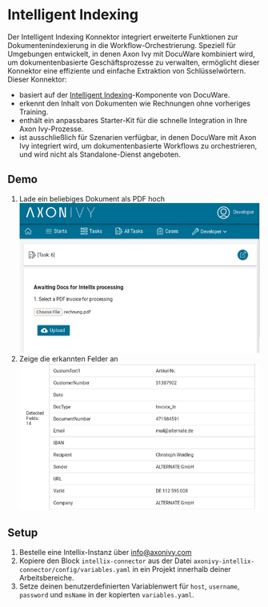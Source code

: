 # Intelligent Indexing

Der Intelligent Indexing Konnektor integriert erweiterte Funktionen zur Dokumentenindexierung in die Workflow-Orchestrierung. Speziell für Umgebungen entwickelt, in denen Axon Ivy mit DocuWare kombiniert wird, um dokumentenbasierte Geschäftsprozesse zu verwalten, ermöglicht dieser Konnektor eine effiziente und einfache Extraktion von Schlüsselwörtern. Dieser Konnektor:


- basiert auf der [Intelligent Indexing](https://start.docuware.com/docuware-intelligent-indexing)-Komponente von DocuWare.
- erkennt den Inhalt von Dokumenten wie Rechnungen ohne vorheriges Training.
- enthält ein anpassbares Starter-Kit für die schnelle Integration in Ihre Axon Ivy-Prozesse.
- ist ausschließlich für Szenarien verfügbar, in denen DocuWare mit Axon Ivy integriert wird, um dokumentenbasierte Workflows zu orchestrieren, und wird nicht als Standalone-Dienst angeboten.

## Demo

1. Lade ein beliebiges Dokument als PDF hoch   
    ![hochladen](images/uploadLocalFile.png)   
2. Zeige die erkannten Felder an   
    ![felder](images/detectedFields.png)

## Setup

1. Bestelle eine Intellix-Instanz über <a href="mailto:info@axonivy.com">info@axonivy.com</a>
2. Kopiere den Block `intellix-connector` aus der Datei `axonivy-intellix-connector/config/variables.yaml` in ein Projekt innerhalb deiner Arbeitsbereiche.
3. Setze deinen benutzerdefinierten Variablenwert für `host`, `username`, `password` und `msName` in der kopierten `variables.yaml`.
